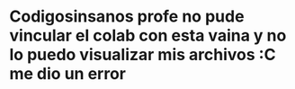 # Codigosinsanos profe no pude vincular el colab con esta vaina y no lo puedo visualizar mis archivos :C me dio un error 
